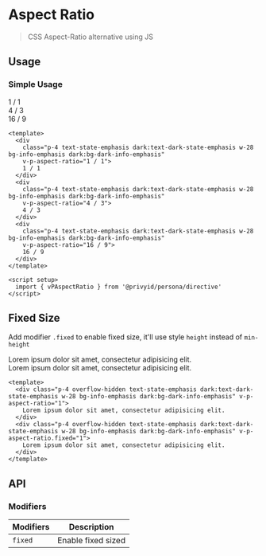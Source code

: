 <script setup>
  import { vPAspectRatio } from '.'
</script>

# Aspect Ratio
> CSS Aspect-Ratio alternative using JS

## Usage

### Simple Usage

<preview class="items-start space-x-3">
  <div
    class="p-4 text-state-emphasis dark:text-dark-state-emphasis w-28 bg-info-emphasis dark:bg-dark-info-emphasis"
    v-p-aspect-ratio="1 / 1">
    1 / 1
  </div>
  <div
    class="p-4 text-state-emphasis dark:text-dark-state-emphasis w-28 bg-info-emphasis dark:bg-dark-info-emphasis"
    v-p-aspect-ratio="4 / 3">
    4 / 3
  </div>
  <div
    class="p-4 text-state-emphasis dark:text-dark-state-emphasis w-28 bg-info-emphasis dark:bg-dark-info-emphasis"
    v-p-aspect-ratio="16 / 9">
    16 / 9
  </div>
</preview>

```vue
<template>
  <div
    class="p-4 text-state-emphasis dark:text-dark-state-emphasis w-28 bg-info-emphasis dark:bg-dark-info-emphasis"
    v-p-aspect-ratio="1 / 1">
    1 / 1
  </div>
  <div
    class="p-4 text-state-emphasis dark:text-dark-state-emphasis w-28 bg-info-emphasis dark:bg-dark-info-emphasis"
    v-p-aspect-ratio="4 / 3">
    4 / 3
  </div>
  <div
    class="p-4 text-state-emphasis dark:text-dark-state-emphasis w-28 bg-info-emphasis dark:bg-dark-info-emphasis"
    v-p-aspect-ratio="16 / 9">
    16 / 9
  </div>
</template>

<script setup>
  import { vPAspectRatio } from '@privyid/persona/directive'
</script>
```

## Fixed Size

Add modifier `.fixed` to enable fixed size, it'll use style `height` instead of `min-height`

<preview class="space-x-3">
  <div class="p-4 overflow-hidden text-state-emphasis dark:text-dark-state-emphasis w-28 bg-info-emphasis dark:bg-dark-info-emphasis" v-p-aspect-ratio="1">
    Lorem ipsum dolor sit amet, consectetur adipisicing elit.
  </div>
  <div class="p-4 overflow-hidden text-state-emphasis dark:text-dark-state-emphasis w-28 bg-info-emphasis dark:bg-dark-info-emphasis" v-p-aspect-ratio.fixed="1">
    Lorem ipsum dolor sit amet, consectetur adipisicing elit.
  </div>
</preview>

```vue
<template>
  <div class="p-4 overflow-hidden text-state-emphasis dark:text-dark-state-emphasis w-28 bg-info-emphasis dark:bg-dark-info-emphasis" v-p-aspect-ratio="1">
    Lorem ipsum dolor sit amet, consectetur adipisicing elit.
  </div>
  <div class="p-4 overflow-hidden text-state-emphasis dark:text-dark-state-emphasis w-28 bg-info-emphasis dark:bg-dark-info-emphasis" v-p-aspect-ratio.fixed="1">
    Lorem ipsum dolor sit amet, consectetur adipisicing elit.
  </div>
</template>
```

## API

### Modifiers

| Modifiers | Description        |
|-----------|--------------------|
| `fixed`   | Enable fixed sized |
